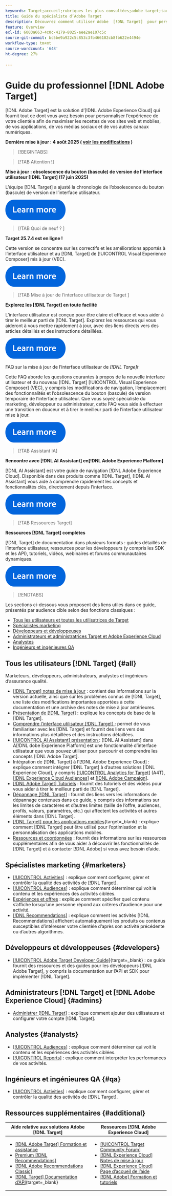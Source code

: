 ```yaml
---
keywords: Target;accueil;rubriques les plus consultées;adobe target;target standard;target premium;documentation target;documentation adobe target;guide du praticien;guide de l’utilisateur
title: Guide du spécialiste d’Adobe Target
description: Découvrez comment utiliser Adobe  [!DNL Target]  pour personnaliser l’expérience de votre clientèle afin de maximiser les recettes de vos sites web et mobiles, de vos applications et de vos autres canaux digitaux.
feature: Overview
exl-id: 6003a663-4c0c-4179-8025-aee2ae107c5c
source-git-commit: bc5be9a922c5c853c3fb466102cb8fb622e4494e
workflow-type: tm+mt
source-wordcount: '648'
ht-degree: 27%

---
```


# Guide du professionnel [!DNL Adobe Target]

[!DNL Adobe Target] est la solution d’[!DNL Adobe Experience Cloud] qui fournit tout ce dont vous avez besoin pour personnaliser l’expérience de votre clientèle afin de maximiser les recettes de vos sites web et mobiles, de vos applications, de vos médias sociaux et de vos autres canaux numériques.

**Dernière mise à jour : 4 août 2025 ( [voir les modifications](r-release-notes/doc-change.md) )**

>[!BEGINTABS]

>[!TAB Attention !]

**Mise à jour : obsolescence du bouton (bascule) de version de l’interface utilisateur [!DNL Target] (17 juin 2025)**

L’équipe [!DNL Target] a ajusté la chronologie de l’obsolescence du bouton (bascule) de version de l’interface utilisateur.

[![ Icône En savoir plus ](/help/main/assets/learn-more.svg)](/help/main/r-release-notes/release-notes.md)

>[!TAB Quoi de neuf ? ]

**Target 25.7.4 est en ligne !**

Cette version se concentre sur les correctifs et les améliorations apportés à l’interface utilisateur et au [!DNL Target] de [!UICONTROL Visual Experience Composer] mis à jour (VEC).

[![ Icône En savoir plus ](/help/main/assets/learn-more.svg)](/help/main/r-release-notes/release-notes.md)

>[!TAB  Mise à jour de l’interface utilisateur de Target ]

**Explorez les [!DNL Target] en toute facilité**

L’interface utilisateur est conçue pour être claire et efficace et vous aider à tirer le meilleur parti de [!DNL Target]. Explorez les ressources qui vous aideront à vous mettre rapidement à jour, avec des liens directs vers des articles détaillés et des instructions détaillées.

[![ Icône En savoir plus ](/help/main/assets/learn-more.svg)](/help/main/c-intro/understand-the-target-ui.md)

FAQ sur la mise à jour de l’interface utilisateur de *[!DNL *Targe]t**

Cette FAQ aborde les questions courantes à propos de la nouvelle interface utilisateur et du nouveau [!DNL Target] [!UICONTROL Visual Experience Composer] (VEC), y compris les modifications de navigation, l’emplacement des fonctionnalités et l’obsolescence du bouton (bascule) de version temporaire de l’interface utilisateur. Que vous soyez spécialiste du marketing, développeur ou administrateur, cette FAQ vous aide à effectuer une transition en douceur et à tirer le meilleur parti de l’interface utilisateur mise à jour.

[![ Icône En savoir plus ](/help/main/assets/learn-more.svg)](/help/main/c-intro/updated-ui-faq.md)

>[!TAB Assistant IA]

**Rencontre avec [!DNL AI Assistant] en[!DNL Adobe Experience Platform]**

[!DNL AI Assistant] est votre guide de navigation [!DNL Adobe Experience Cloud]. Disponible dans des produits comme [!DNL Target], [!DNL AI Assistant] vous aide à comprendre rapidement les concepts et fonctionnalités clés, directement depuis l’interface.

[![ Icône En savoir plus ](/help/main/assets/learn-more.svg)](/help/main/c-intro/ai-assistant.md)

>[!TAB Ressources Target]

**Ressources [!DNL Target] complètes**

[!DNL Target] de documentation dans plusieurs formats : guides détaillés de l’interface utilisateur, ressources pour les développeurs (y compris les SDK et les API), tutoriels, vidéos, webinaires et forums communautaires dynamiques.

[![ Icône En savoir plus ](/help/main/assets/learn-more.svg)](/help/main/r-release-notes/target-documentation.md)

>[!ENDTABS]

Les sections ci-dessous vous proposent des liens utiles dans ce guide, présentés par audience cible selon des fonctions classiques :

- [Tous les utilisateurs et toutes les utilisatrices de Target](#all)
- [Spécialistes marketing](#marketers)
- [Développeurs et développeuses](#developers)
- [Administrateurs et administratrices Target et Adobe Experience Cloud](#admins)
- [Analystes](#analysts)
- [Ingénieurs et ingénieures QA](#qa)

## Tous les utilisateurs [!DNL Target] {#all}

Marketeurs, développeurs, administrateurs, analystes et ingénieurs d’assurance qualité.

- [[!DNL Target] notes de mise à jour](r-release-notes/release-notes.md) : contient des informations sur la version actuelle, ainsi que sur les problèmes connus de [!DNL Target], une liste des modifications importantes apportées à cette documentation et une archive des notes de mise à jour antérieures.
- [Présentation de  [!DNL Target]](c-intro/intro.md) : explique les concepts de base de la [!DNL Target].
- [Comprendre l’interface utilisateur [!DNL Target]  ](/help/main/c-intro/understand-the-target-ui.md) : permet de vous familiariser avec les [!DNL Target] et fournit des liens vers des informations plus détaillées et des instructions détaillées.
- [[!UICONTROL AI Assistant] présentation ](/help/main/c-intro/ai-assistant.md) : [!DNL AI Assistant] dans A[!DNL dobe Experience Platform] est une fonctionnalité d’interface utilisateur que vous pouvez utiliser pour parcourir et comprendre les concepts [!DNL Adobe Target].
- Intégration de [!DNL Target] à l’[!DNL Adobe Experience Cloud] : explique comment intégrer [!DNL Target] à d’autres solutions [!DNL Experience Cloud], y compris [[!UICONTROL Analytics for Target]](/help/main/c-integrating-target-with-mac/a4t/a4t.md) (A4T), [[!DNL Experience Cloud Audiences]](/help/main/c-integrating-target-with-mac/mmp.md) et [[!DNL Adobe Campaign]](/help/main/c-integrating-target-with-mac/campaign-and-target.md).
- [[!DNL Adobe Target] Tutoriels](https://experienceleague.adobe.com/docs/target-learn/tutorials/overview.html?lang=fr) : fournit des tutoriels et des vidéos pour vous aider à tirer le meilleur parti de [!DNL Target].
- [Dépannage  [!DNL Target]](r-troubleshooting-target/troubleshooting-target.md) : fournit des liens vers les informations de dépannage contenues dans ce guide, y compris des informations sur les limites de caractères et d’autres limites (taille de l’offre, audiences, profils, valeurs, paramètres, etc.) qui affectent les activités et autres éléments dans [!DNL Target].
- [[!DNL Target] pour les applications mobiles](https://experienceleague.adobe.com/docs/target-dev/developer/mobile-apps/overview.html?lang=fr){target=_blank} : explique comment [!DNL Target] peut être utilisé pour l’optimisation et la personnalisation des applications mobiles.
- [Ressources et coordonnées](cmp-resources-and-contact-information.md) : fournit des informations sur les ressources supplémentaires afin de vous aider à découvrir les fonctionnalités de [!DNL Target] et à contacter [!DNL Adobe] si vous avez besoin d’aide.

## Spécialistes marketing {#marketers}

- [[!UICONTROL Activities]](c-activities/activities.md) : explique comment configurer, gérer et contrôler la qualité des activités de [!DNL Target].
- [[!UICONTROL Audiences]](c-target/target.md) : explique comment déterminer qui voit le contenu et les expériences des activités ciblées.
- [Expériences et offres](c-experiences/experiences.md) : explique comment spécifier quel contenu s’affiche lorsqu’une personne répond aux critères d’audience pour une activité.
- [[!DNL Recommendations]](c-recommendations/recommendations.md) : explique comment les activités [!DNL Recommendations] affichent automatiquement les produits ou contenus susceptibles d’intéresser votre clientèle d’après son activité précédente ou d’autres algorithmes.

## Développeurs et développeuses {#developers}

- [[!UICONTROL Adobe Target Developer Guide]](https://experienceleague.adobe.com/docs/target-dev/developer/overview.html?lang=fr){target=_blank} : ce guide fournit des ressources et des guides pour les développeurs [!DNL Adobe Target], y compris la documentation sur l’API et SDK pour implémenter [!DNL Target].

## Administrateurs [!DNL Target] et [!DNL Adobe Experience Cloud] {#admins}

- [Administrer [!DNL Target]](administrating-target/administrating-target.md) : explique comment ajouter des utilisateurs et configurer votre compte [!DNL Target].

## Analystes {#analysts}

- [[!UICONTROL Audiences]](c-target/target.md) : explique comment déterminer qui voit le contenu et les expériences des activités ciblées.
- [[!UICONTROL Reports]](c-reports/reports.md) : explique comment interpréter les performances de vos activités.

## Ingénieurs et ingénieures QA {#qa}

- [[!UICONTROL Activities]](c-activities/activities.md) : explique comment configurer, gérer et contrôler la qualité des activités de [!DNL Target].

## Ressources supplémentaires {#additional}

| Aide relative aux solutions Adobe [!DNL Target] | Ressources [!DNL Adobe Experience Cloud] |
|--- |--- |
| <ul><li>[[!DNL Adobe Target] Formation et assistance](https://helpx.adobe.com/fr/support/target.html)</li><li>[Premium  [!DNL Recommendations]](c-recommendations/recommendations.md)</li><li>[[!DNL Adobe Recommendations Classic]](/help/main/assets/adobe-recommendations-classic.pdf)</li><li>[[!DNL Target] Documentation d’API](https://experienceleague.adobe.com/docs/target-dev/developer/api/target-api-overview.html?lang=fr){target=_blank}</li></ul> | <ul><li>[[!UICONTROL Target Community Forum]](https://experienceleaguecommunities.adobe.com/t5/adobe-target/ct-p/adobe-target-community?profile.language=fr)</li><li>[[!DNL Experience Cloud] Notes de mise à jour](https://experienceleague.adobe.com/docs/release-notes/experience-cloud/current.html?lang=fr)</li><li>[[!DNL Experience Cloud] Page d’accueil de l’aide](https://helpx.adobe.com/fr/support/experience-cloud.html)</li><li>[[!DNL Adobe] Formation et tutoriels](https://helpx.adobe.com/fr/learning.html?promoid=KAUDK)</li></ul> |  |

